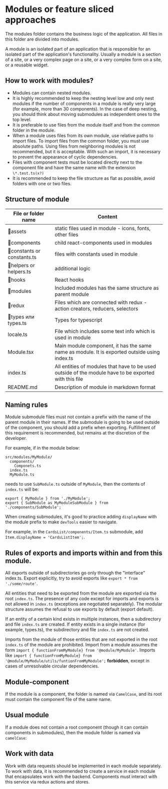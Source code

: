 # Modules or feature sliced approaches

The modules folder contains the business logic of the application. All files in this folder are divided into modules.

A module is an isolated part of an application that is responsible for an isolated part of the application's functionality.
Usually a module is a section of a site, or a very complex page on a site, or a very complex form on a site, or a reusable widget.

## How to work with modules?

- Modules can contain nested modules.
- It is highly recommended to keep the nesting level low and only nest modules if the number of components in a module is really very large (for example, more than 30 components). In the case of deep nesting, you should think about moving submodules as independent ones to the top level.
- It is preferable to use files from the module itself and from the common folder in the module.
- When a module uses files from its own module, use relative paths to import files. To import files from the common folder, you must use absolute paths. Using files from neighboring modules is not recommended, but it is acceptable. With such an import, it is necessary to prevent the appearance of cyclic dependencies.
- Files with component tests must be located directly next to the component file and have the same name with the extension `\*.test.ts(x?)`
- It is recommended to keep the file structure as flat as possible, avoid folders with one or two files.

## Structure of module

| File or folder name         | Content                                                                                               |
|-----------------------------|-------------------------------------------------------------------------------------------------------|
| 📁assets                    | static files used in module - icons, fonts, other files                                               |
| 📁components                | child react-components used in modules                                                                |
| 📁constants or constants.ts | files with constants used in module                                                                   |
| 📁helpers or helpers.ts     | additional logic                                                                                      |
| 📁hooks                     | React hooks                                                                                           |
| 📁modules                   | Included modules has the same structure as parent module                                              |
| 📁redux                     | Files which are connected with redux - action creators, reducers, selectors                           |
| 📁types или types.ts        | Types for typescript                                                                                  |
| locale.ts                   | File which includes some text info which is used in module                                            |
| Module.tsx                  | Main module component, it has the same name as module. It is exported outside using index.ts          |
| index.ts                    | All entities of modules that have to be used outside of the module have to be exported with this file |
| README.md                   | Description of module in markdown format                                                              |

## Naming rules

Module submodule files must not contain a prefix with the name of the parent module in their names. If the submodule is going to be used outside of the component, you should add a prefix when exporting. Fulfillment of this requirement is recommended, but remains at the discretion of the developer.

For example, if in the module below:

```
src/modules/MyModule/
  components/
    Componets.ts
  index.ts
  MyModule.ts
```

needs to use `SubModule.ts` outside of `MyModule`, then the contents of `index.ts` will be:

```
export { MyModule } from './MyModule';
export { SubModule as MyModuleSubModule } from './components/SubModule';
```

When creating submodules, it's good to practice adding `displayName` with the module prefix to make `devTools` easier to navigate.

For example, in the `CardsList/components/Item.ts` submodule, add `Item.displayName = 'CardsListItem';`.

## Rules of exports and imports within and from this module.

All exports outside of subdirectories go only through the "interface" index.ts. Export explicitly, try to avoid
exports like `export * from './some/route'`.

All entities that need to be exported from the module are exported via the root `index.ts`. The presence of any code except for imports and exports is not allowed in `index.ts` (exceptions are negotiated separately).
The modular structure assumes the refusal to use exports by default (export default).

If an entity of a certain kind exists in multiple instances, then a subdirectory and file `index.ts` are created. If entity
exists in a single instance (for example, types.ts), the subdirectory and file `index.ts` are not created.

Imports from the module of those entities that are not exported in the root `index.ts` of the module are prohibited. Import from a module assumes the form `import { functionFromMyModule} from '@module/MyModule'`. Imports like `import { functionFromMyModule} from '@module/MyModule/utils/funtionFromMyModule';` **forbidden**, except in cases of unresolvable circular dependencies.

## Module-component

If the module is a component, the folder is named via `CamelCase`, and its root must contain the component file of the same name.

## Usual module

If a module does not contain a root component (though it can contain components in submodules), then the module folder is named via `camelCase`:

## Work with data

Work with data requests should be implemented in each module separately.
To work with data, it is recommended to create a service in each module that encapsulates work with the backend.
Components must interact with this service via redux actions and stores.
